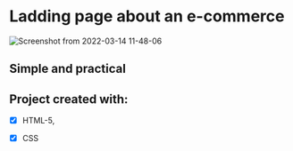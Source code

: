 # Ladding page about an e-commerce

![Screenshot from 2022-03-14 11-48-06](https://user-images.githubusercontent.com/84159325/158378555-666b3e84-df2d-40f3-89a5-f7c0c0c94968.png)

## Simple and practical

## Project created with:
- [x] HTML-5,
- [x] CSS


